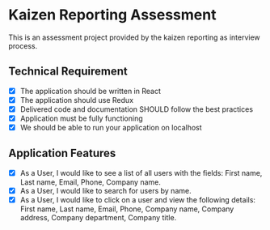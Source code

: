 # Kaizen Reporting Assessment

This is an assessment project provided by the kaizen reporting as interview process.

## Technical Requirement

- [x] The application should be written in React
- [x] The application should use Redux
- [x] Delivered code and documentation SHOULD follow the best practices
- [x] Application must be fully functioning
- [x] We should be able to run your application on localhost

## Application Features

- [x] As a User, I would like to see a list of all users with the fields: First name, Last name, Email, Phone, Company name.
- [x] As a User, I would like to search for users by name.
- [x] As a User, I would like to click on a user and view the following details: First name, Last name, Email, Phone, Company name, Company address, Company department, Company title.